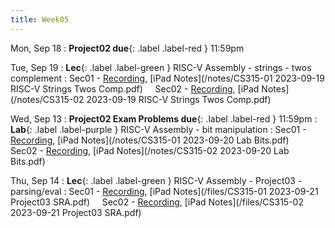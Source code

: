 ```yaml
---
title: Week05
---
```


Mon, Sep 18
: **Project02 due**{: .label .label-red } 11:59pm

Tue, Sep 19
: **Lec**{: .label .label-green } RISC-V Assembly - strings - twos complement
: Sec01 - [Recording](https://usfca.zoom.us/rec/share/vok2iDOlknsXxMTWGHWptayxYNPXmQhJj80gKmSvagiQqxuE4tCjtYNJHB4jyGBG.SIs4TVvRSvLl4XQW?startTime=1695135960000),
          [iPad Notes](/notes/CS315-01 2023-09-19 RISC-V Strings Twos Comp.pdf)
&nbsp; &nbsp;
Sec02 - [Recording](https://usfca.zoom.us/rec/share/NjZ_xJ0evuKpWcu-I0rKvmnZI-okTzR7u6ajsLhqnjc3Oss6vwhZGmSEmL_9mvKe.D5R6gm5dLyKQgvO3?startTime=1695159760000),
        [iPad Notes](/notes/CS315-02 2023-09-19 RISC-V Strings Twos Comp.pdf)

Wed, Sep 13
: **Project02 Exam Problems due**{: .label .label-red } 11:59pm
: **Lab**{: .label .label-purple } RISC-V Assembly - bit manipulation
: Sec01 - [Recording](https://usfca.zoom.us/rec/share/BbzfKJQj9SM5wM1LgSUiWIkZa84-0tB6AN8aoXLA7oCqpc6xaoLLULgPPtgef0UD.enH3tMIrR3hiO9yL?startTime=1695253759000),
          [iPad Notes](/notes/CS315-01 2023-09-20 Lab Bits.pdf)
&nbsp; &nbsp;
Sec02 - [Recording](https://usfca.zoom.us/rec/share/-WYkgzV2fXjrkmUgDEHSVAnWSHvMGE50BdMSejU1K6cetueAO4cXQXhAD7MTcJqB.0xKuYyBXqZQD4TRU?startTime=1695259777000),
        [iPad Notes](/notes/CS315-02 2023-09-20 Lab Bits.pdf)

Thu, Sep 14
: **Lec**{: .label .label-green } RISC-V Assembly - Project03 - parsing/eval
: Sec01 - [Recording](https://usfca.zoom.us/rec/share/LRr0kJt5HNfkjvAbSPBvfuj83RFSCgEyuFMCS7xfIEqLAJfWOdam5A_lpsvRyN_I.LVxBpikHZru-TD_Z?startTime=1695308937000),
          [iPad Notes](/files/CS315-01 2023-09-21 Project03 SRA.pdf)
&nbsp; &nbsp;
Sec02 - [Recording](https://usfca.zoom.us/rec/share/XaXYCtKvWVMAzpuEBr-tQ3CFUvtUGeqF0EIIFdFXZmzuDGMzXvKYyKUiAks0HrYu.dBeBMzQkBtdihPSY?startTime=1695332949000),
        [iPad Notes](/files/CS315-02 2023-09-21 Project03 SRA.pdf)

